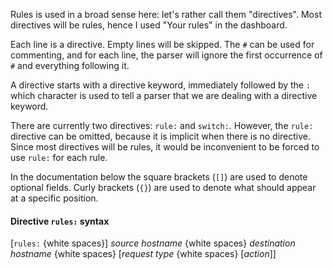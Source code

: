 Rules is used in a broad sense here: let's rather call them "directives". Most directives will be rules, hence I used "Your rules" in the dashboard.

Each line is a directive. Empty lines will be skipped. The `#` can be used for commenting, and for each line, the parser will ignore the first occurrence of `#` and everything following it.

A directive starts with a directive keyword, immediately followed by the `:` which character is used to tell a parser that we are dealing with a directive keyword.

There are currently two directives: `rule:` and `switch:`. However, the `rule:` directive can be omitted, because it is implicit when there is no directive. Since most directives will be rules, it would be inconvenient to be forced to use `rule:` for each rule.

In the documentation below the square brackets (`[]`) are used to denote optional fields. Curly brackets (`{}`) are used to denote what should appear at a specific position.

#### Directive `rules:` syntax

[`rules:` {white spaces}] _source hostname_ {white spaces} _destination hostname_ {white spaces} [_request type_ {white spaces} [_action_]]

